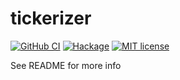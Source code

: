 # tickerizer

[![GitHub CI](https://github.com/njaremko/tickerizer/workflows/CI/badge.svg)](https://github.com/njaremko/tickerizer/actions)
[![Hackage](https://img.shields.io/hackage/v/tickerizer.svg?logo=haskell)](https://hackage.haskell.org/package/tickerizer)
[![MIT license](https://img.shields.io/badge/license-MIT-blue.svg)](LICENSE)

See README for more info
